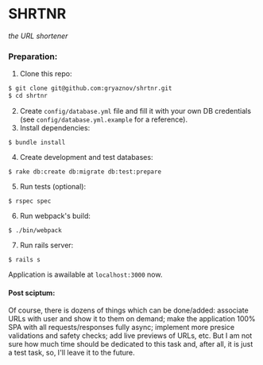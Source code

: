 # SHRTNR
_the URL shortener_

### Preparation:
1. Clone this repo:
```sh
$ git clone git@github.com:gryaznov/shrtnr.git
$ cd shrtnr
```
2. Create `config/database.yml` file and fill it with your own DB credentials (see `config/database.yml.example` for a reference).
3. Install dependencies:
```
$ bundle install
```
4. Create development and test databases:
```
$ rake db:create db:migrate db:test:prepare
```
5. Run tests (optional):
```
$ rspec spec
```
6. Run webpack's build:
```
$ ./bin/webpack
```
7. Run rails server:
```
$ rails s
```
Application is awailable at `localhost:3000` now.
#### Post sciptum:
Of course, there is dozens of things which can be done/added: associate URLs with user and show it to them on demand; make the application 100% SPA with all requests/responses fully async; implement more presice validations and safety checks; add live previews of URLs, etc. But I am not sure how much time should be dedicated to this task and, after all, it is just a test task, so, I'll leave it to the future.
